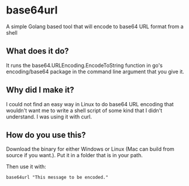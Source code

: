 # base64url
A simple Golang based tool that will encode to base64 URL format from a shell

## What does it do?
It runs the base64.URLEncoding.EncodeToString function in go's encoding/base64 package in the command line argument that you give it.

## Why did I make it?
I could not find an easy way in Linux to do base64 URL encoding that wouldn't want me to write a shell script of some kind that I didn't understand. I was using it with curl.

## How do you use this?
Download the binary for either Windows or Linux (Mac can build from source if you want.). Put it in a folder that is in your path.

Then use it with:

```
base64url "This message to be encoded."
```
